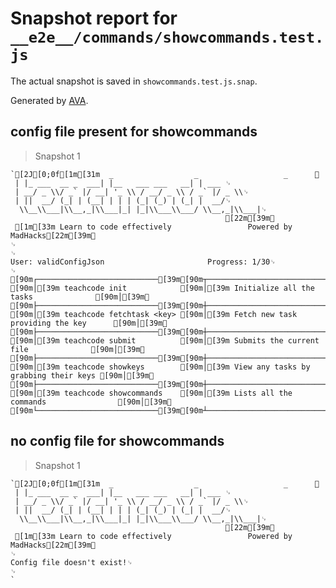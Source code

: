 # Snapshot report for `__e2e__/commands/showcommands.test.js`

The actual snapshot is saved in `showcommands.test.js.snap`.

Generated by [AVA](https://ava.li).

## config file present for showcommands

> Snapshot 1

    `[2J[0;0f[1m[31m  _                  _                   _      ␊
     | |_ ___  __ _  ___| |__   ___ ___   __| | ___ ␊
     | __/ _ \\/ _` |/ __| '_ \\ / __/ _ \\ / _` |/ _ \\␊
     | ||  __/ (_| | (__| | | | (_| (_) | (_| |  __/␊
      \\__\\___|\\__,_|\\___|_| |_|\\___\\___/ \\__,_|\\___|␊
                                                    [22m[39m␊
     [1m[33m Learn to code effectively 				 Powered by MadHacks[22m[39m␊
    ␊
    ␊
    User: validConfigJson						Progress: 1/30␊
    ␊
    [90m┌───────────────────────────[39m[90m┬───────────────────────────────────────┐[39m␊
    [90m│[39m teachcode init            [90m│[39m Initialize all the tasks              [90m│[39m␊
    [90m├───────────────────────────[39m[90m┼───────────────────────────────────────┤[39m␊
    [90m│[39m teachcode fetchtask <key> [90m│[39m Fetch new task providing the key      [90m│[39m␊
    [90m├───────────────────────────[39m[90m┼───────────────────────────────────────┤[39m␊
    [90m│[39m teachcode submit          [90m│[39m Submits the current file              [90m│[39m␊
    [90m├───────────────────────────[39m[90m┼───────────────────────────────────────┤[39m␊
    [90m│[39m teachcode showkeys        [90m│[39m View any tasks by grabbing their keys [90m│[39m␊
    [90m├───────────────────────────[39m[90m┼───────────────────────────────────────┤[39m␊
    [90m│[39m teachcode showcommands    [90m│[39m Lists all the commands                [90m│[39m␊
    [90m└───────────────────────────[39m[90m┴───────────────────────────────────────┘[39m`

## no config file for showcommands

> Snapshot 1

    `[2J[0;0f[1m[31m  _                  _                   _      ␊
     | |_ ___  __ _  ___| |__   ___ ___   __| | ___ ␊
     | __/ _ \\/ _` |/ __| '_ \\ / __/ _ \\ / _` |/ _ \\␊
     | ||  __/ (_| | (__| | | | (_| (_) | (_| |  __/␊
      \\__\\___|\\__,_|\\___|_| |_|\\___\\___/ \\__,_|\\___|␊
                                                    [22m[39m␊
     [1m[33m Learn to code effectively 				 Powered by MadHacks[22m[39m␊
    ␊
    Config file doesn't exist!␊
    ␊
    `
